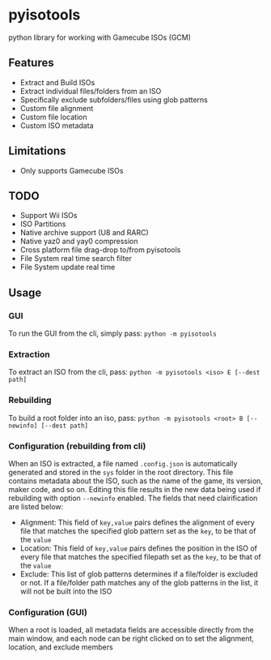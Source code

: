 # pyisotools

python library for working with Gamecube ISOs (GCM)

## Features

- Extract and Build ISOs
- Extract individual files/folders from an ISO
- Specifically exclude subfolders/files using glob patterns
- Custom file alignment
- Custom file location
- Custom ISO metadata

## Limitations

- Only supports Gamecube ISOs

## TODO

- Support Wii ISOs
- ISO Partitions
- Native archive support (U8 and RARC)
- Native yaz0 and yay0 compression
- Cross platform file drag-drop to/from pyisotools
- File System real time search filter
- File System update real time

## Usage

### GUI

To run the GUI from the cli, simply pass: `python -m pyisotools`

### Extraction

To extract an ISO from the cli, pass: `python -m pyisotools <iso> E [--dest path]`

### Rebuilding

To build a root folder into an iso, pass: `python -m pyisotools <root> B [--newinfo] [--dest path]`

### Configuration (rebuilding from cli)

When an ISO is extracted, a file named `.config.json` is automatically generated and stored in the `sys` folder in the root directory. This file contains metadata about the ISO, such as the name of the game, its version, maker code, and so on. Editing this file results in the new data being used if rebuilding with option `--newinfo` enabled. The fields that need clairification are listed below:

- Alignment: This field of `key,value` pairs defines the alignment of every file that matches the specified glob pattern set as the `key`, to be that of the `value`
- Location: This field of `key,value` pairs defines the position in the ISO of every file that matches the specified filepath set as the `key`, to be that of the `value`
- Exclude: This list of glob patterns determines if a file/folder is excluded or not. If a file/folder path matches any of the glob patterns in the list, it will not be built into the ISO

### Configuration (GUI)

When a root is loaded, all metadata fields are accessible directly from the main window, and each node can be right clicked on to set the alignment, location, and exclude members